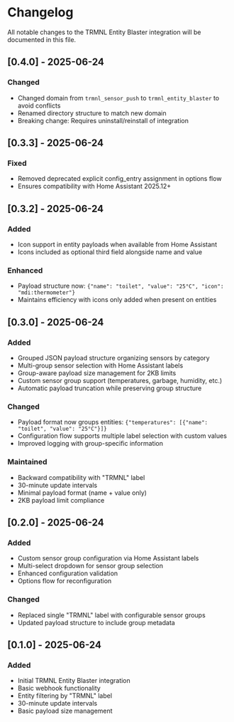 # Changelog

All notable changes to the TRMNL Entity Blaster integration will be documented in this file.

## [0.4.0] - 2025-06-24

### Changed
- Changed domain from `trmnl_sensor_push` to `trmnl_entity_blaster` to avoid conflicts
- Renamed directory structure to match new domain
- Breaking change: Requires uninstall/reinstall of integration

## [0.3.3] - 2025-06-24

### Fixed
- Removed deprecated explicit config_entry assignment in options flow
- Ensures compatibility with Home Assistant 2025.12+

## [0.3.2] - 2025-06-24

### Added
- Icon support in entity payloads when available from Home Assistant
- Icons included as optional third field alongside name and value

### Enhanced
- Payload structure now: `{"name": "toilet", "value": "25°C", "icon": "mdi:thermometer"}`
- Maintains efficiency with icons only added when present on entities

## [0.3.0] - 2025-06-24

### Added
- Grouped JSON payload structure organizing sensors by category
- Multi-group sensor selection with Home Assistant labels
- Group-aware payload size management for 2KB limits
- Custom sensor group support (temperatures, garbage, humidity, etc.)
- Automatic payload truncation while preserving group structure

### Changed
- Payload format now groups entities: `{"temperatures": [{"name": "toilet", "value": "25°C"}]}`
- Configuration flow supports multiple label selection with custom values
- Improved logging with group-specific information

### Maintained
- Backward compatibility with "TRMNL" label
- 30-minute update intervals
- Minimal payload format (name + value only)
- 2KB payload limit compliance

## [0.2.0] - 2025-06-24

### Added
- Custom sensor group configuration via Home Assistant labels
- Multi-select dropdown for sensor group selection
- Enhanced configuration validation
- Options flow for reconfiguration

### Changed
- Replaced single "TRMNL" label with configurable sensor groups
- Updated payload structure to include group metadata

## [0.1.0] - 2025-06-24

### Added
- Initial TRMNL Entity Blaster integration
- Basic webhook functionality
- Entity filtering by "TRMNL" label
- 30-minute update intervals
- Basic payload size management
